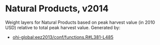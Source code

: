 Natural Products, v2014
====

Weight layers for Natural Products based on peak harvest value (in 2010 USD) relative to total peak harvest value. Generated by:

* [ohi-global:eez2013/conf/functions.R#L381-L485](
https://github.com/bbest/ohi-global/blob/f29ef67d228c870b9312e41490da05d1c5c8e26c/eez2013/conf/functions.R#L381-L485)